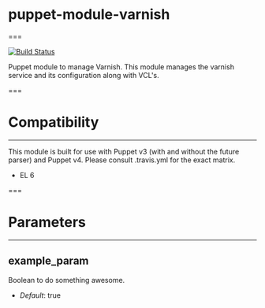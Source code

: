 # puppet-module-varnish
===

[![Build Status](https://travis-ci.org/ghoneycutt/puppet-module-varnish.png?branch=master)](https://travis-ci.org/ghoneycutt/puppet-module-varnish)

Puppet module to manage Varnish. This module manages the varnish service
and its configuration along with VCL's.

===

# Compatibility
---------------
This module is built for use with Puppet v3 (with and without the future
parser) and Puppet v4. Please consult .travis.yml for the exact matrix.

* EL 6

===

# Parameters
------------

example_param
-------------
Boolean to do something awesome.

- *Default*: true
